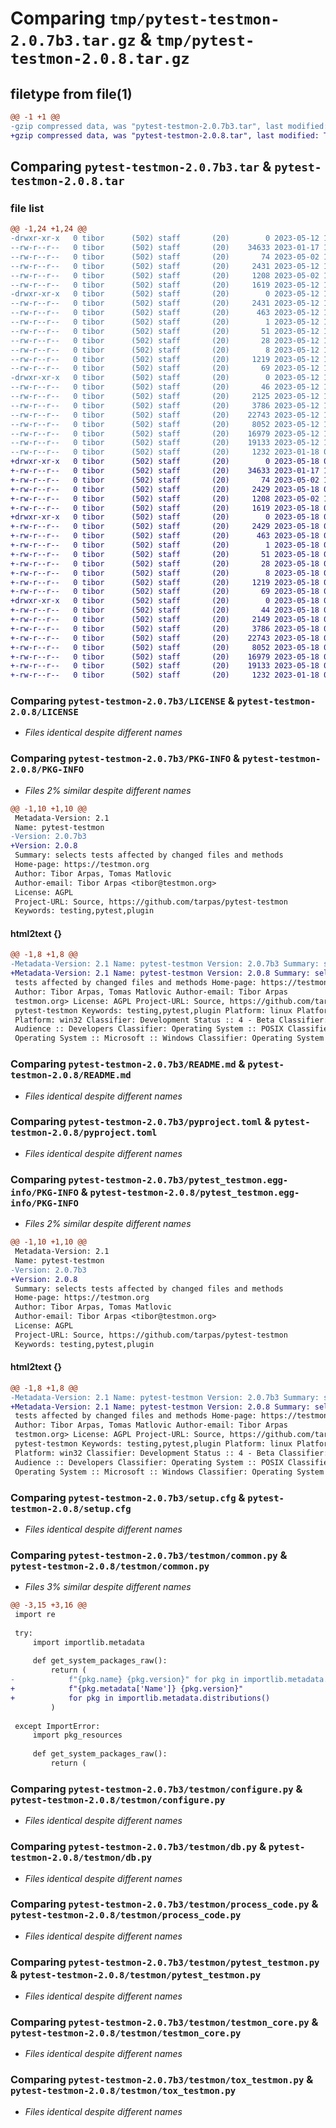 # Comparing `tmp/pytest-testmon-2.0.7b3.tar.gz` & `tmp/pytest-testmon-2.0.8.tar.gz`

## filetype from file(1)

```diff
@@ -1 +1 @@
-gzip compressed data, was "pytest-testmon-2.0.7b3.tar", last modified: Fri May 12 12:45:43 2023, max compression
+gzip compressed data, was "pytest-testmon-2.0.8.tar", last modified: Thu May 18 06:49:44 2023, max compression
```

## Comparing `pytest-testmon-2.0.7b3.tar` & `pytest-testmon-2.0.8.tar`

### file list

```diff
@@ -1,24 +1,24 @@
-drwxr-xr-x   0 tibor      (502) staff       (20)        0 2023-05-12 12:45:43.294234 pytest-testmon-2.0.7b3/
--rw-r--r--   0 tibor      (502) staff       (20)    34633 2023-01-17 15:34:55.000000 pytest-testmon-2.0.7b3/LICENSE
--rw-r--r--   0 tibor      (502) staff       (20)       74 2023-05-02 14:55:45.000000 pytest-testmon-2.0.7b3/MANIFEST.in
--rw-r--r--   0 tibor      (502) staff       (20)     2431 2023-05-12 12:45:43.294311 pytest-testmon-2.0.7b3/PKG-INFO
--rw-r--r--   0 tibor      (502) staff       (20)     1208 2023-05-02 14:55:45.000000 pytest-testmon-2.0.7b3/README.md
--rw-r--r--   0 tibor      (502) staff       (20)     1619 2023-05-12 12:40:21.000000 pytest-testmon-2.0.7b3/pyproject.toml
-drwxr-xr-x   0 tibor      (502) staff       (20)        0 2023-05-12 12:45:43.292067 pytest-testmon-2.0.7b3/pytest_testmon.egg-info/
--rw-r--r--   0 tibor      (502) staff       (20)     2431 2023-05-12 12:45:43.000000 pytest-testmon-2.0.7b3/pytest_testmon.egg-info/PKG-INFO
--rw-r--r--   0 tibor      (502) staff       (20)      463 2023-05-12 12:45:43.000000 pytest-testmon-2.0.7b3/pytest_testmon.egg-info/SOURCES.txt
--rw-r--r--   0 tibor      (502) staff       (20)        1 2023-05-12 12:45:43.000000 pytest-testmon-2.0.7b3/pytest_testmon.egg-info/dependency_links.txt
--rw-r--r--   0 tibor      (502) staff       (20)       51 2023-05-12 12:45:43.000000 pytest-testmon-2.0.7b3/pytest_testmon.egg-info/entry_points.txt
--rw-r--r--   0 tibor      (502) staff       (20)       28 2023-05-12 12:45:43.000000 pytest-testmon-2.0.7b3/pytest_testmon.egg-info/requires.txt
--rw-r--r--   0 tibor      (502) staff       (20)        8 2023-05-12 12:45:43.000000 pytest-testmon-2.0.7b3/pytest_testmon.egg-info/top_level.txt
--rw-r--r--   0 tibor      (502) staff       (20)     1219 2023-05-12 12:45:43.294598 pytest-testmon-2.0.7b3/setup.cfg
--rw-r--r--   0 tibor      (502) staff       (20)       69 2023-05-12 12:40:21.000000 pytest-testmon-2.0.7b3/setup.py
-drwxr-xr-x   0 tibor      (502) staff       (20)        0 2023-05-12 12:45:43.294012 pytest-testmon-2.0.7b3/testmon/
--rw-r--r--   0 tibor      (502) staff       (20)       46 2023-05-12 12:40:22.000000 pytest-testmon-2.0.7b3/testmon/__init__.py
--rw-r--r--   0 tibor      (502) staff       (20)     2125 2023-05-12 12:40:22.000000 pytest-testmon-2.0.7b3/testmon/common.py
--rw-r--r--   0 tibor      (502) staff       (20)     3786 2023-05-12 12:40:22.000000 pytest-testmon-2.0.7b3/testmon/configure.py
--rw-r--r--   0 tibor      (502) staff       (20)    22743 2023-05-12 12:40:22.000000 pytest-testmon-2.0.7b3/testmon/db.py
--rw-r--r--   0 tibor      (502) staff       (20)     8052 2023-05-12 12:40:22.000000 pytest-testmon-2.0.7b3/testmon/process_code.py
--rw-r--r--   0 tibor      (502) staff       (20)    16979 2023-05-12 12:40:21.000000 pytest-testmon-2.0.7b3/testmon/pytest_testmon.py
--rw-r--r--   0 tibor      (502) staff       (20)    19133 2023-05-12 12:40:22.000000 pytest-testmon-2.0.7b3/testmon/testmon_core.py
--rw-r--r--   0 tibor      (502) staff       (20)     1232 2023-01-18 05:16:27.000000 pytest-testmon-2.0.7b3/testmon/tox_testmon.py
+drwxr-xr-x   0 tibor      (502) staff       (20)        0 2023-05-18 06:49:44.223853 pytest-testmon-2.0.8/
+-rw-r--r--   0 tibor      (502) staff       (20)    34633 2023-01-17 15:34:55.000000 pytest-testmon-2.0.8/LICENSE
+-rw-r--r--   0 tibor      (502) staff       (20)       74 2023-05-02 14:55:45.000000 pytest-testmon-2.0.8/MANIFEST.in
+-rw-r--r--   0 tibor      (502) staff       (20)     2429 2023-05-18 06:49:44.223936 pytest-testmon-2.0.8/PKG-INFO
+-rw-r--r--   0 tibor      (502) staff       (20)     1208 2023-05-02 14:55:45.000000 pytest-testmon-2.0.8/README.md
+-rw-r--r--   0 tibor      (502) staff       (20)     1619 2023-05-18 06:49:21.000000 pytest-testmon-2.0.8/pyproject.toml
+drwxr-xr-x   0 tibor      (502) staff       (20)        0 2023-05-18 06:49:44.221526 pytest-testmon-2.0.8/pytest_testmon.egg-info/
+-rw-r--r--   0 tibor      (502) staff       (20)     2429 2023-05-18 06:49:44.000000 pytest-testmon-2.0.8/pytest_testmon.egg-info/PKG-INFO
+-rw-r--r--   0 tibor      (502) staff       (20)      463 2023-05-18 06:49:44.000000 pytest-testmon-2.0.8/pytest_testmon.egg-info/SOURCES.txt
+-rw-r--r--   0 tibor      (502) staff       (20)        1 2023-05-18 06:49:44.000000 pytest-testmon-2.0.8/pytest_testmon.egg-info/dependency_links.txt
+-rw-r--r--   0 tibor      (502) staff       (20)       51 2023-05-18 06:49:44.000000 pytest-testmon-2.0.8/pytest_testmon.egg-info/entry_points.txt
+-rw-r--r--   0 tibor      (502) staff       (20)       28 2023-05-18 06:49:44.000000 pytest-testmon-2.0.8/pytest_testmon.egg-info/requires.txt
+-rw-r--r--   0 tibor      (502) staff       (20)        8 2023-05-18 06:49:44.000000 pytest-testmon-2.0.8/pytest_testmon.egg-info/top_level.txt
+-rw-r--r--   0 tibor      (502) staff       (20)     1219 2023-05-18 06:49:44.224236 pytest-testmon-2.0.8/setup.cfg
+-rw-r--r--   0 tibor      (502) staff       (20)       69 2023-05-18 06:49:21.000000 pytest-testmon-2.0.8/setup.py
+drwxr-xr-x   0 tibor      (502) staff       (20)        0 2023-05-18 06:49:44.223487 pytest-testmon-2.0.8/testmon/
+-rw-r--r--   0 tibor      (502) staff       (20)       44 2023-05-18 06:49:22.000000 pytest-testmon-2.0.8/testmon/__init__.py
+-rw-r--r--   0 tibor      (502) staff       (20)     2149 2023-05-18 06:49:22.000000 pytest-testmon-2.0.8/testmon/common.py
+-rw-r--r--   0 tibor      (502) staff       (20)     3786 2023-05-18 06:49:22.000000 pytest-testmon-2.0.8/testmon/configure.py
+-rw-r--r--   0 tibor      (502) staff       (20)    22743 2023-05-18 06:49:22.000000 pytest-testmon-2.0.8/testmon/db.py
+-rw-r--r--   0 tibor      (502) staff       (20)     8052 2023-05-18 06:49:22.000000 pytest-testmon-2.0.8/testmon/process_code.py
+-rw-r--r--   0 tibor      (502) staff       (20)    16979 2023-05-18 06:49:21.000000 pytest-testmon-2.0.8/testmon/pytest_testmon.py
+-rw-r--r--   0 tibor      (502) staff       (20)    19133 2023-05-18 06:49:21.000000 pytest-testmon-2.0.8/testmon/testmon_core.py
+-rw-r--r--   0 tibor      (502) staff       (20)     1232 2023-01-18 05:16:27.000000 pytest-testmon-2.0.8/testmon/tox_testmon.py
```

### Comparing `pytest-testmon-2.0.7b3/LICENSE` & `pytest-testmon-2.0.8/LICENSE`

 * *Files identical despite different names*

### Comparing `pytest-testmon-2.0.7b3/PKG-INFO` & `pytest-testmon-2.0.8/PKG-INFO`

 * *Files 2% similar despite different names*

```diff
@@ -1,10 +1,10 @@
 Metadata-Version: 2.1
 Name: pytest-testmon
-Version: 2.0.7b3
+Version: 2.0.8
 Summary: selects tests affected by changed files and methods
 Home-page: https://testmon.org
 Author: Tibor Arpas, Tomas Matlovic
 Author-email: Tibor Arpas <tibor@testmon.org>
 License: AGPL
 Project-URL: Source, https://github.com/tarpas/pytest-testmon
 Keywords: testing,pytest,plugin
```

#### html2text {}

```diff
@@ -1,8 +1,8 @@
-Metadata-Version: 2.1 Name: pytest-testmon Version: 2.0.7b3 Summary: selects
+Metadata-Version: 2.1 Name: pytest-testmon Version: 2.0.8 Summary: selects
 tests affected by changed files and methods Home-page: https://testmon.org
 Author: Tibor Arpas, Tomas Matlovic Author-email: Tibor Arpas
 testmon.org> License: AGPL Project-URL: Source, https://github.com/tarpas/
 pytest-testmon Keywords: testing,pytest,plugin Platform: linux Platform: osx
 Platform: win32 Classifier: Development Status :: 4 - Beta Classifier: Intended
 Audience :: Developers Classifier: Operating System :: POSIX Classifier:
 Operating System :: Microsoft :: Windows Classifier: Operating System :: MacOS
```

### Comparing `pytest-testmon-2.0.7b3/README.md` & `pytest-testmon-2.0.8/README.md`

 * *Files identical despite different names*

### Comparing `pytest-testmon-2.0.7b3/pyproject.toml` & `pytest-testmon-2.0.8/pyproject.toml`

 * *Files identical despite different names*

### Comparing `pytest-testmon-2.0.7b3/pytest_testmon.egg-info/PKG-INFO` & `pytest-testmon-2.0.8/pytest_testmon.egg-info/PKG-INFO`

 * *Files 2% similar despite different names*

```diff
@@ -1,10 +1,10 @@
 Metadata-Version: 2.1
 Name: pytest-testmon
-Version: 2.0.7b3
+Version: 2.0.8
 Summary: selects tests affected by changed files and methods
 Home-page: https://testmon.org
 Author: Tibor Arpas, Tomas Matlovic
 Author-email: Tibor Arpas <tibor@testmon.org>
 License: AGPL
 Project-URL: Source, https://github.com/tarpas/pytest-testmon
 Keywords: testing,pytest,plugin
```

#### html2text {}

```diff
@@ -1,8 +1,8 @@
-Metadata-Version: 2.1 Name: pytest-testmon Version: 2.0.7b3 Summary: selects
+Metadata-Version: 2.1 Name: pytest-testmon Version: 2.0.8 Summary: selects
 tests affected by changed files and methods Home-page: https://testmon.org
 Author: Tibor Arpas, Tomas Matlovic Author-email: Tibor Arpas
 testmon.org> License: AGPL Project-URL: Source, https://github.com/tarpas/
 pytest-testmon Keywords: testing,pytest,plugin Platform: linux Platform: osx
 Platform: win32 Classifier: Development Status :: 4 - Beta Classifier: Intended
 Audience :: Developers Classifier: Operating System :: POSIX Classifier:
 Operating System :: Microsoft :: Windows Classifier: Operating System :: MacOS
```

### Comparing `pytest-testmon-2.0.7b3/setup.cfg` & `pytest-testmon-2.0.8/setup.cfg`

 * *Files identical despite different names*

### Comparing `pytest-testmon-2.0.7b3/testmon/common.py` & `pytest-testmon-2.0.8/testmon/common.py`

 * *Files 3% similar despite different names*

```diff
@@ -3,15 +3,16 @@
 import re
 
 try:
     import importlib.metadata
 
     def get_system_packages_raw():
         return (
-            f"{pkg.name} {pkg.version}" for pkg in importlib.metadata.distributions()
+            f"{pkg.metadata['Name']} {pkg.version}"
+            for pkg in importlib.metadata.distributions()
         )
 
 except ImportError:
     import pkg_resources
 
     def get_system_packages_raw():
         return (
```

### Comparing `pytest-testmon-2.0.7b3/testmon/configure.py` & `pytest-testmon-2.0.8/testmon/configure.py`

 * *Files identical despite different names*

### Comparing `pytest-testmon-2.0.7b3/testmon/db.py` & `pytest-testmon-2.0.8/testmon/db.py`

 * *Files identical despite different names*

### Comparing `pytest-testmon-2.0.7b3/testmon/process_code.py` & `pytest-testmon-2.0.8/testmon/process_code.py`

 * *Files identical despite different names*

### Comparing `pytest-testmon-2.0.7b3/testmon/pytest_testmon.py` & `pytest-testmon-2.0.8/testmon/pytest_testmon.py`

 * *Files identical despite different names*

### Comparing `pytest-testmon-2.0.7b3/testmon/testmon_core.py` & `pytest-testmon-2.0.8/testmon/testmon_core.py`

 * *Files identical despite different names*

### Comparing `pytest-testmon-2.0.7b3/testmon/tox_testmon.py` & `pytest-testmon-2.0.8/testmon/tox_testmon.py`

 * *Files identical despite different names*

